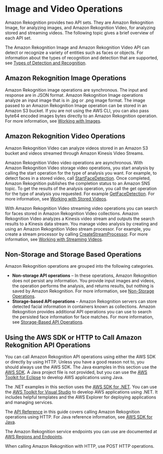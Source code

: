 # Image and Video Operations<a name="how-it-works-operations-intro"></a>

Amazon Rekognition provides two API sets\. They are Amazon Rekognition Image, for analyzing images, and Amazon Rekognition Video, for analyzing stored and streaming videos\. The following topic gives a brief overview of each API set\.

The Amazon Rekognition Image and Amazon Rekognition Video API can detect or recognize a variety of entities such as faces or objects\. For information about the types of recognition and detection that are supported, see [Types of Detection and Recognition](how-it-works-types.md)\.

## Amazon Rekognition Image Operations<a name="how-it-works-operations-images"></a>

Amazon Rekognition image operations are synchronous\. The input and response are in JSON format\. Amazon Rekognition Image operations analyze an input image that is in \.jpg or \.png image format\. The image passed to an Amazon Rekognition Image operation can be stored in an Amazon S3 bucket\. If you are not using the AWS CLI, you can also pass byte64 encoded images bytes directly to an Amazon Rekognition operation\. For more information, see [Working with Images](images.md)\.

## Amazon Rekognition Video Operations<a name="how-it-works-operations-video-intro"></a>

Amazon Rekognition Video can analyze videos stored in an Amazon S3 bucket and videos streamed through Amazon Kinesis Video Streams\.

Amazon Rekognition Video video operations are asynchronous\. With Amazon Rekognition Video storage video operations, you start analysis by calling the start operation for the type of analysis you want\. For example, to detect faces in a stored video, call [StartFaceDetection](API_StartFaceDetection.md)\. Once completed, Amazon Rekognition publishes the completion status to an Amazon SNS topic\. To get the results of the analysis operation, you call the get operation for the type of analysis you requested\. For example [GetFaceDetection](API_GetFaceDetection.md)\. For more information, see [Working with Stored Videos](video.md)\. 

With Amazon Rekognition Video streaming video operations you can search for faces stored in Amazon Rekognition Video collections\. Amazon Rekognition Video analyzes a Kinesis video stream and outputs the search results to a Kinesis data stream\. You manage video analysis by creating and using an Amazon Rekognition Video stream processor\. For example, you create a stream processor by calling [CreateStreamProcessor](API_CreateStreamProcessor.md)\. For more information, see [Working with Streaming Videos](streaming-video.md)\. 

## Non\-Storage and Storage Based Operations<a name="how-it-works-operations-video-storage"></a>

Amazon Rekognition operations are grouped into the following categories\.
+ **Non\-storage API operations** – In these operations, Amazon Rekognition does not persist any information\. You provide input images and videos, the operation performs the analysis, and returns results, but nothing is saved by Amazon Rekognition\. For more information, see [Non\-Storage Operations](how-it-works-storage-non-storage.md#how-it-works-non-storage)\.
+ **Storage\-based API operations** – Amazon Rekognition servers can store detected facial information in containers known as collections\. Amazon Rekognition provides additional API operations you can use to search the persisted face information for face matches\. For more information, see [Storage\-Based API Operations](how-it-works-storage-non-storage.md#how-it-works-storage-based)\.

## Using the AWS SDK or HTTP to Call Amazon Rekognition API Operations<a name="images-java-http"></a>

You can call Amazon Rekognition API operations using either the AWS SDK or directly by using HTTP\. Unless you have a good reason not to, you should always use the AWS SDK\. The Java examples in this section use the [AWS SDK](https://docs.aws.amazon.com/sdk-for-java/v1/developer-guide/setup-install.html)\. A Java project file is not provided, but you can use the [AWS Toolkit for Eclipse](https://docs.aws.amazon.com/AWSToolkitEclipse/latest/GettingStartedGuide/) to develop AWS applications using Java\. 

The \.NET examples in this section uses the [AWS SDK for \.NET](https://docs.aws.amazon.com/sdk-for-net/latest/developer-guide/welcome.html)\. You can use the [AWS Toolkit for Visual Studio](https://docs.aws.amazon.com/AWSToolkitVS/latest/UserGuide/welcome.html) to develop AWS applications using \.NET\. It includes helpful templates and the AWS Explorer for deploying applications and managing services\. 

The [API Reference](API_Reference.md) in this guide covers calling Amazon Rekognition operations using HTTP\. For Java reference information, see [AWS SDK for Java](https://docs.aws.amazon.com/AWSJavaSDK/latest/javadoc/index.html)\.

The Amazon Rekognition service endpoints you can use are documented at [AWS Regions and Endpoints](https://docs.aws.amazon.com/general/latest/gr/rande.html#rekognition_region)\. 

When calling Amazon Rekognition with HTTP, use POST HTTP operations\.